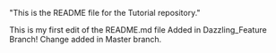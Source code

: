 "This is the README file for the Tutorial repository."

This is my first edit of the README.md file
Added in Dazzling_Feature Branch!
Change added in Master branch.

